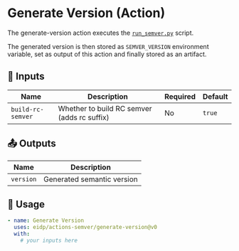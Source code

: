 <!-- NOTE: This file's contents are automatically generated. Do not edit manually. -->
# Generate Version (Action)

The generate-version action executes the [`run_semver.py`](../github_semver/run_semver.py) script.

The generated version is then stored as `SEMVER_VERSION` environment variable, set as output of this action and finally stored as an artifact.

## 🔧 Inputs

|       Name      |                Description                |Required|Default|
|-----------------|-------------------------------------------|--------|-------|
|`build-rc-semver`|Whether to build RC semver (adds rc suffix)|   No   | `true`|

## 📤 Outputs

|   Name  |        Description       |
|---------|--------------------------|
|`version`|Generated semantic version|

## 🚀 Usage

```yaml
- name: Generate Version
  uses: eidp/actions-semver/generate-version@v0
  with:
    # your inputs here
```
